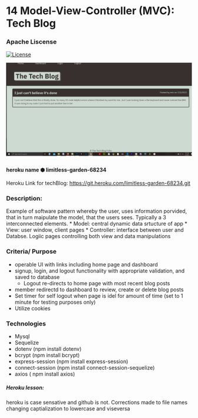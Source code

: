 # 14 Model-View-Controller (MVC): Tech Blog
### Apache Liscense
[![License](https://img.shields.io/badge/License-Apache%202.0-blue.svg)](https://opensource.org/licenses/Apache-2.0)

![screenshot](./public/img/screen.png)

#### heroku name ⬢ limitless-garden-68234
Heroku Link for techBlog: https://git.heroku.com/limitless-garden-68234.git
### Description:
  
  Example of software pattern whereby the user, uses information porvided, that in turn maipulate the model, that the users sees.  Typically a 3 interconnected elements.
    * Model: central dynamic data srtucture of app
    * View: user window, client pages
    * Controller: interface between user and Databse.   Logiic pages controlling both view and data manipulations
    
 ### Criteria/ Purpose
 
  * operable UI with links including home page and dashboard
  * signup, login, and logout functionality with appropriate validation, and saved to database
    * Logout re-directs to home page with most recent blog posts
  * member redirectd to dashboard to review, create or delete blog posts
  * Set timer for self logout when page is idel for amount of time (set to 1 minute for testing purposes only)
  * Utilize cookies


### Technologies 

  * Mysql
  *  Sequelize
  * dotenv (npm install dotenv)
  * bcrypt (npm install bcrypt) 
  * express-session (npm install express-session) 
  * connect-session (npm install connect-session-sequelize)
  * axios ( npm install axios)

##### Heroku lesson:
heroku is case sensative and github is not.  Corrections made to file names changing captialization to lowercase and viseversa